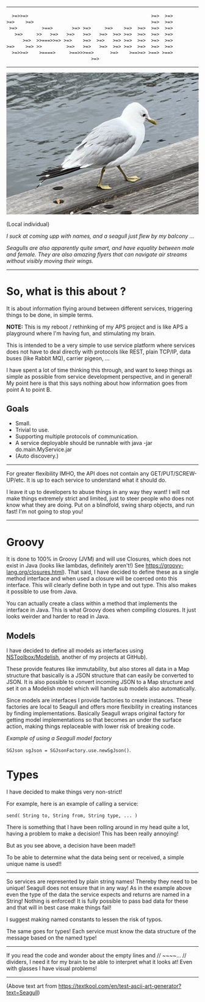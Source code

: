 
----
      >=>>=>                                             >=>  >=> 
    >=>    >=>                                           >=>  >=> 
     >=>         >==>       >=> >=>     >=>    >=>  >=>  >=>  >=> 
       >=>     >>   >=>   >=>   >=>   >=>  >=> >=>  >=>  >=>  >=> 
          >=>  >>===>>=> >=>    >=>  >=>   >=> >=>  >=>  >=>  >=>
    >=>    >=> >>         >=>   >=>   >=>  >=> >=>  >=>  >=>  >=> 
      >=>>=>    >====>     >==>>>==>      >=>    >==>=> >==> >==> 
                                   >=>                
----

![](pics/SeaGull-small.png)

(Local individual)

_I suck at coming upp with names, and a seagull just flew by my balcony ..._

_Seagulls are also apparently quite smart, and have equality between male and female. They are also amazing flyers that can navigate air streams without visibly moving their wings._

-----

# So, what is this about ?

It is about information flying around between different services, triggering things to be done, in simple terms.

**NOTE:** This is my reboot / rethinking of my APS project and is like APS a playground where I'm having fun, and stimulating my brain.

This is intended to be a very simple to use service platform where services does not have to deal directly with protocols like REST, plain TCP/IP, data buses (like Rabbit MQ), carrier pigeon, ... 

I have spent a lot of time thinking this through, and want to keep things as simple as possible from service development perspective, and in general! My point here is that this says nothing about how information goes from point A to point B. 

## Goals

- Small.
- Trivial to use.
- Supporting multiple protocols of communication.
- A service deployable should be runnable with java -jar do.main.MyService.jar
- (Auto discovery.)

----
For greater flexibility IMHO, the API does not contain any GET/PUT/SCREW-UP/etc. It is up to each service to understand what it should do.  

I leave it up to developers to abuse things in any way they want! I will not make things extremely strict and limited, just to steer people who does not know what they are doing. Put on a blindfold, swing sharp objects, and run fast! I'm not going to stop you!

----

# Groovy

It is done to 100% in Groovy (JVM) and will use Closures, which does not exist in Java (looks like lambdas, definitely aren't!) See <https://groovy-lang.org/closures.html>). That said, I have decided to define these as a single method interface and when used a closure will be coerced onto this interface. This will clearly define both in type and out type. This also makes it possible to use from Java.

You can actually create a class within a method that implements the interface in Java. This is what Groovy does when compiling closures. It just looks weirder and harder to read in Java.

## Models

I have decided to define all models as interfaces using [NSToolbox/Modelish](https://github.com/tombensve/NS-Toolbox/tree/main/Modelish), another of my projects at GitHub).

These provide features like immutability, but also stores all data in a Map structure that basically is a JSON structure that can easily be converted to JSON. It is also possible to convert incoming JSON to a Map structure and set it on a Modelish model which will handle sub models also automatically. 

Since models are interfaces I provide factories to create instances. These factories are local to Seagull and offers 
more flexibility in creating instances by finding implementations. Basically Seagull wraps original factory for 
getting model implementations so that becomes an under the surface action, making things replaceable with lower
risk of breaking code.

_Example of using a Seagull model factory_

`SGJson sgJson = SGJsonFactory.use.newSgJson()`.

# Types

I have decided to make things very non-strict! 

For example, here is an example of calling a service:

    send( String to, String from, String type, ... ) 

There is something that I have been rolling around in my head quite a lot, having a problem
to make a decision! This has been really annoying!

But  as you see above, a decision have been made!! 

To be able to determine what the data being sent or received, a simple unique name
is used!!



-------

So services are represented by plain string names! Thereby they need to be unique! Seagull does not
ensure that in any way! As in the example above even the type of the data the service expects and
returns are named in a String! Nothing is enforced! It is fully possible to pass bad data for these
and that will in best case make things fail! 

I suggest making named constants to lessen the risk of typos.

The same goes for types! Each service must know the data structure of the message based on
the named type!

----

If you read the code and wonder about the empty lines and // ~~~~... // dividers, I need it 
for my brain to be able to interpret what it looks at! Even with glasses I have visual problems!

----

(Above text art from <https://textkool.com/en/test-ascii-art-generator?text=Seagull>)
